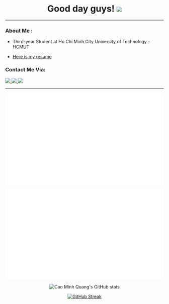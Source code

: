 <h1 align="center">
  Good day guys!
  <img src="https://media.giphy.com/media/hvRJCLFzcasrR4ia7z/giphy.gif" width="30px"/>
</h1>

<!-- <div id="view_counter" align="center">
  <img src="https://komarev.com/ghpvc/?username=cmq2002&style=flat-square&color=blue" alt=""/>
</div> -->
---

### About Me :
- Third-year Student at Ho Chi Minh City University of Technology - HCMUT
<!-- - Major in Computer Engineering
- Specialized in IoTs and Network Security -->
- <a href='https://drive.google.com/file/d/1a8Kbs-NBzeE_gMJlW5e8k1pgWrTD7P5b/view?usp=sharing' align = "left"> Here is my resume </a>

### Contact Me Via:
<div id="badges" align="left">
  <a href="https://www.facebook.com/quang.caominh.79">
    <img src="https://img.shields.io/badge/Facebook-1877F2?style=for-the-badge&logo=facebook&logoColor=white"/>
  </a>
   <a href="https://www.linkedin.com/in/quang2002/" rel="nofollow noreferrer">
    <img src="https://img.shields.io/badge/LinkedIn-0077B5?style=for-the-badge&logo=linkedin&logoColor=white"/>
  </a>
  <a href="https://mailhide.io/e/tT5s8eLK">
    <img src="https://img.shields.io/badge/Gmail-D14836?style=for-the-badge&logo=gmail&logoColor=white"/>
  </a>
</div>

---

<div id="stats" align="center">

  ![](https://raw.githubusercontent.com/cmq2002/Github_stats/master/generated/overview.svg#gh-dark-mode-only)
  ![](https://raw.githubusercontent.com/cmq2002/Github_stats/master/generated/languages.svg#gh-dark-mode-only)

  ![Cao Minh Quang's GitHub stats](https://github-readme-stats.vercel.app/api?username=cmq2002&show_icons=true&theme=algolia)

  [![GitHub Streak](http://github-readme-streak-stats.herokuapp.com?user=cmq2002&theme=algolia)](https://git.io/streak-stats)
</div>
